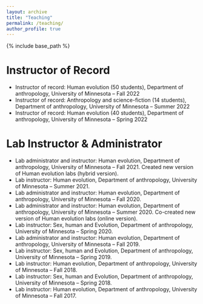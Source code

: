 ```yaml
---
layout: archive
title: "Teaching"
permalink: /teaching/
author_profile: true
---
```


{% include base_path %}



Instructor of Record 
======
* Instructor of record: Human evolution (50 students), Department of anthropology, University of Minnesota – Fall 2022
* Instructor of record: Anthropology and science-fiction (14 students), Department of anthropology, University of Minnesota – Summer 2022
* Instructor of record: Human evolution (40 students), Department of anthropology, University of Minnesota – Spring 2022

Lab Instructor & Administrator
======
* Lab administrator and instructor: Human evolution, Department of anthropology, University of Minnesota – Fall 2021. Created new version of Human evolution labs (hybrid version).
* Lab instructor: Human evolution, Department of anthropology, University of Minnesota – Summer 2021. 
* Lab administrator and instructor: Human evolution, Department of anthropology, University of Minnesota – Fall 2020.
* Lab administrator and instructor: Human evolution, Department of anthropology, University of Minnesota – Summer 2020. Co-created new version of Human evolution labs (online version).
* Lab instructor: Sex, human and Evolution, Department of anthropology, University of Minnesota – Spring 2020.
* Lab administrator and instructor: Human evolution, Department of anthropology, University of Minnesota – Fall 2019.
* Lab instructor: Sex, human and Evolution, Department of anthropology, University of Minnesota – Spring 2019.
* Lab instructor: Human evolution, Department of anthropology, University of Minnesota – Fall 2018.
* Lab instructor: Sex, human and Evolution, Department of anthropology, University of Minnesota – Spring 2018.
* Lab instructor: Human evolution, Department of anthropology, University of Minnesota – Fall 2017.
